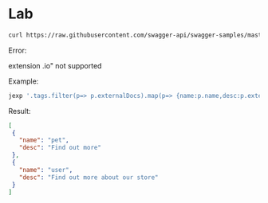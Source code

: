 # Lab

```sh
curl https://raw.githubusercontent.com/swagger-api/swagger-samples/master/java/inflector-dropwizard/src/main/swagger/swagger.yaml | jexp '.tags'
```

Error:

extension .io"
 not supported

Example:

 ```sh
 jexp '.tags.filter(p=> p.externalDocs).map(p=> {name:p.name,desc:p.externalDocs.description})' ./data/swagger.yaml  -o json -b
 ```

 Result:

 ```json
 [
  {
    "name": "pet",
    "desc": "Find out more"
  },
  {
    "name": "user",
    "desc": "Find out more about our store"
  }
]
 ```
 